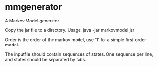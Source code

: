 # mmgenerator
A Markov Model generator

Copy the jar file to a directory.
Usage: java -jar markovmodel.jar <inputfile> <outputfile> <order>

Order is the order of the markov model, use '1' for a simple first-order model.

The inputfile should contain sequences of states. One sequence per line, and states should be separated by tabs.